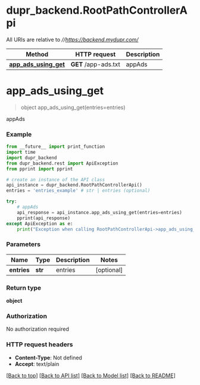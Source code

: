 # dupr_backend.RootPathControllerApi

All URIs are relative to *//https://backend.mydupr.com/*

Method | HTTP request | Description
------------- | ------------- | -------------
[**app_ads_using_get**](RootPathControllerApi.md#app_ads_using_get) | **GET** /app-ads.txt | appAds

# **app_ads_using_get**
> object app_ads_using_get(entries=entries)

appAds

### Example
```python
from __future__ import print_function
import time
import dupr_backend
from dupr_backend.rest import ApiException
from pprint import pprint

# create an instance of the API class
api_instance = dupr_backend.RootPathControllerApi()
entries = 'entries_example' # str | entries (optional)

try:
    # appAds
    api_response = api_instance.app_ads_using_get(entries=entries)
    pprint(api_response)
except ApiException as e:
    print("Exception when calling RootPathControllerApi->app_ads_using_get: %s\n" % e)
```

### Parameters

Name | Type | Description  | Notes
------------- | ------------- | ------------- | -------------
 **entries** | **str**| entries | [optional] 

### Return type

**object**

### Authorization

No authorization required

### HTTP request headers

 - **Content-Type**: Not defined
 - **Accept**: text/plain

[[Back to top]](#) [[Back to API list]](../README.md#documentation-for-api-endpoints) [[Back to Model list]](../README.md#documentation-for-models) [[Back to README]](../README.md)

